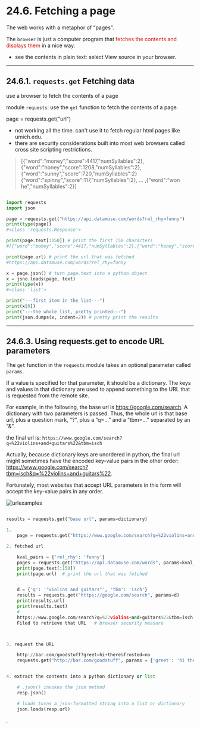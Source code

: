 
# 24.6. Fetching a page

The web works with a metaphor of “pages”.

The `browser` is just a computer program that <font color=drgrenn> fetches the contents and displays them </font> in a nice way.
- see the contents in plain text: select View source in your browser.

---

## 24.6.1. `requests.get` Fetching data

use a browser to fetch the contents of a page

module `requests`: use the `get` function to fetch the contents of a page.


page = requests.get("url")
- not working all the time. can't use it to fetch regular html pages like umich.edu.
- there are security considerations built into most web browsers called cross site scripting restrictions.

> [{"word":"money","score":4417,"numSyllables":2},{"word":"honey","score":1208,"numSyllables":2},{"word":"sunny","score":720,"numSyllables":2}{"word":"spinny","score":117,"numSyllables":2}, ... ,{"word":"won he","numSyllables":2}]

```py

import requests
import json

page = requests.get("https://api.datamuse.com/words?rel_rhy=funny")
print(type(page))
#<class 'requests.Response'>

print(page.text[:150]) # print the first 150 characters
#[{"word":"money","score":4417,"numSyllables":2},{"word":"honey","score":1208,"numSyllables":2},{"word":"sunny","score":720,"numSyllables":2},{"word":"

print(page.url) # print the url that was fetched
#https://api.datamuse.com/words?rel_rhy=funny

x = page.json() # turn page.text into a python object
x = jsno.loads(page, text)
print(type(x))
#<class 'list'>

print("---first item in the list---")
print(x[0])
print("---the whole list, pretty printed---")
print(json.dumps(x, indent=2)) # pretty print the results

```

---

## 24.6.3. Using requests.get to encode URL parameters

The `get` function in the `requests` module takes an optional parameter called `params`.

If a value is specified for that parameter, it should be a dictionary. The keys and values in that dictionary are used to append something to the URL that is requested from the remote site.

For example, in the following, the base url is https://google.com/search. A dictionary with two parameters is passed. Thus, the whole url is that base url, plus a question mark, “?”, plus a “q=…” and a “tbm=…” separated by an “&”.

the final url is: `https://www.google.com/search?q=%22violins+and+guitars%22&tbm=isch`

Actually, because dictionary keys are unordered in python, the final url might sometimes have the encoded key-value pairs in the other order: https://www.google.com/search?tbm=isch&q=%22violins+and+guitars%22.

Fortunately, most websites that accept URL parameters in this form will accept the key-value pairs in any order.

![urlexamples](https://i.imgur.com/gmqci4a.png)

```py

results = requests.get("base url", params=dictionary)

1.
    page = requests.get("https://www.google.com/search?q=%22violins+and+guitars%22&tbm=isch")

2. fetched url

    kval_pairs = {'rel_rhy': 'funny'}
    pages = requests.get("https://api.datamuse.com/words", params=kval_pairs)
    print(page.text[:150])
    print(page.url)  # print the url that was fetched


    d = {'q': '"violins and guitars"', 'tbm': 'isch'}
    results = requests.get("https://google.com/search", params=d)
    print(results.url)
    print(results.text)
    #
    https://www.google.com/search?q=%22violins+and+guitars%22&tbm=isch
    Filed to retrieve that URL   # browser security measure



3. request the URL

    http://bar.com/goodstuff?greet=hi+there&frosted=no
    requests.get("http://bar.com/goodstuff", params = {'greet': 'hi there', 'frosted':'no'})


4. extract the contents into a python dictionary or list

    # .json() invokes the json method
    resp.json()

    # loads turns a json-formatted string into a list or dictionary
    json.loads(resp.url)
```








.
